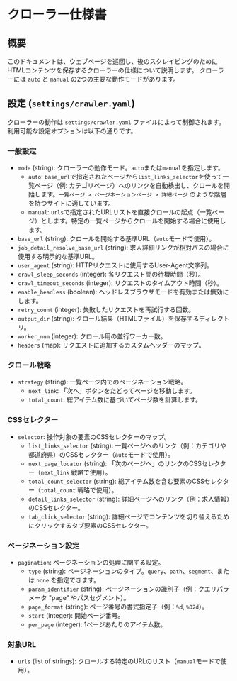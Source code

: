 # クローラー仕様書

## 概要

このドキュメントは、ウェブページを巡回し、後のスクレイピングのためにHTMLコンテンツを保存するクローラーの仕様について説明します。
クローラーには `auto` と `manual` の2つの主要な動作モードがあります。

## 設定 (`settings/crawler.yaml`)

クローラーの動作は `settings/crawler.yaml` ファイルによって制御されます。利用可能な設定オプションは以下の通りです。

### 一般設定

- `mode` (string): クローラーの動作モード。`auto`または`manual`を指定します。
  - `auto`: `base_url`で指定されたページから`list_links_selector`を使って一覧ページ（例: カテゴリページ）へのリンクを自動検出し、クロールを開始します。`一覧ページ > ページネーションページ > 詳細ページ` のような階層を持つサイトに適しています。
  - `manual`: `urls`で指定されたURLリストを直接クロールの起点（一覧ページ）とします。特定の一覧ページからクロールを開始する場合に使用します。
- `base_url` (string): クロールを開始する基準URL（`auto`モードで使用）。
- `job_detail_resolve_base_url` (string): 求人詳細リンクが相対パスの場合に使用する明示的な基準URL。
- `user_agent` (string): HTTPリクエストに使用するUser-Agent文字列。
- `crawl_sleep_seconds` (integer): 各リクエスト間の待機時間（秒）。
- `crawl_timeout_seconds` (integer): リクエストのタイムアウト時間（秒）。
- `enable_headless` (boolean): ヘッドレスブラウザモードを有効または無効にします。
- `retry_count` (integer): 失敗したリクエストを再試行する回数。
- `output_dir` (string): クロール結果（HTMLファイル）を保存するディレクトリ。
- `worker_num` (integer): クロール用の並行ワーカー数。
- `headers` (map): リクエストに追加するカスタムヘッダーのマップ。

### クロール戦略

- `strategy` (string): 一覧ページ内でのページネーション戦略。
  - `next_link`: 「次へ」ボタンをたどってページを移動します。
  - `total_count`: 総アイテム数に基づいてページ数を計算します。

### CSSセレクター

- `selector`: 操作対象の要素のCSSセレクターのマップ。
  - `list_links_selector` (string): 一覧ページへのリンク（例：カテゴリや都道府県）のCSSセレクター（`auto`モードで使用）。
  - `next_page_locator` (string): 「次のページへ」のリンクのCSSセレクター（`next_link` 戦略で使用）。
  - `total_count_selector` (string): 総アイテム数を含む要素のCSSセレクター（`total_count` 戦略で使用）。
  - `detail_links_selector` (string): 詳細ページへのリンク（例：求人情報）のCSSセレクター。
  - `tab_click_selector` (string): 詳細ページでコンテンツを切り替えるためにクリックするタブ要素のCSSセレクター。

### ページネーション設定

- `pagination`: ページネーションの処理に関する設定。
  - `type` (string): ページネーションのタイプ。`query`、`path`、`segment`、または `none` を指定できます。
  - `param_identifier` (string): ページネーションの識別子（例：クエリパラメータ "page" やパスセグメント）。
  - `page_format` (string): ページ番号の書式指定子（例：`%d`, `%02d`）。
  - `start` (integer): 開始ページ番号。
  - `per_page` (integer): 1ページあたりのアイテム数。

### 対象URL

- `urls` (list of strings): クロールする特定のURLのリスト（`manual`モードで使用）。

